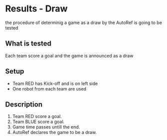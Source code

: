 # Results - Draw

the procedure of determinig a game as a draw by the AutoRef is going to be tested

## What is tested

Each team score a goal and the game is announced as a draw

## Setup

- Team RED has Kick-off and is on left side
- One robot from each team are used

## Description

1. Team RED score a goal.
2. Team BLUE score a goal.
3. Game time passes untill the end.
4. AutoRef declares the game to be a draw.